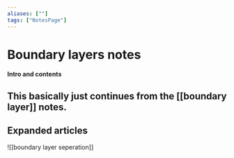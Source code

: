 ```yaml
---
aliases: [""]
tags: ["NotesPage"]
---
```


# Boundary layers notes

#### Intro and contents
This basically just continues from the [[boundary layer]] notes.
- 


## Expanded articles
![[boundary layer seperation]]